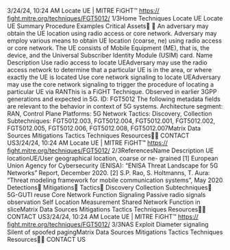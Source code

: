 3/24/24, 10:24 AM Locate UE | MITRE FiGHT™
https://ﬁght.mitre.org/techniques/FGT5012/ 1/3Home Techniques Locate UE
Locate UE
Summary
Procedure Examples
Critical Assets󰅂 󰅂
An adversary may obtain the UE location using radio access
or core network.
Adversary may employ various means to obtain UE location
(coarse,  ne) using radio access or core network. The UE
consists of Mobile Equipment (ME), that is, the device, and the
Universal Subscriber Identity Module (USIM) card.
Name Description
Use radio access to locate UEAdversary may use the
radio access network to
determine that a
particular UE is in the
area, or where exactly
the UE is located
Use core network signaling to
locate UEAdversary may use the
core network signaling
to trigger the procedure
of locating a particular
UE via RANThis is a FiGHT Technique.
Observed in earlier 3GPP
generations and expected in
5G.
ID: FGT5012
The following metadata
fields are relevant to the
behavior in context of 5G
systems.
Architecture segment: RAN,
Control Plane
Platforms: 5G Network
Tactics: Discovery,
Collection
Subtechniques:
FGT5012.003,
FGT5012.004,
FGT5012.001,
FGT5012.002,
FGT5012.005,
FGT5012.006,
FGT5012.008, FGT5012.007Matrix Data Sources Mitigations Tactics Techniques Resources󰍝󰇙
CONTACT US3/24/24, 10:24 AM Locate UE | MITRE FiGHT™
https://ﬁght.mitre.org/techniques/FGT5012/ 2/3ReferencesName Description
UE locationUE/User geographical
location, coarse or  ne-
grained
[1] European Union Agency for Cybersecurity (ENISA): “ENISA
Threat Landscape for 5G Networks” Report, December 2020.
[2] S.P. Rao, S. Holtmanns, T. Aura: “Threat modeling
framework for mobile communication systems”, May 2020
Detections󰅀
Mitigations󰅀
Tactics󰅀
Discovery
Collection
Subtechniques󰅀
5G-GUTI reuse
Core Network Function Signaling
Passive radio signals observation
Self Location Measurement
Shared Network Function in sliceMatrix Data Sources Mitigations Tactics Techniques Resources󰍝󰇙
CONTACT US3/24/24, 10:24 AM Locate UE | MITRE FiGHT™
https://ﬁght.mitre.org/techniques/FGT5012/ 3/3NAS Exploit
Diameter signaling
Silent of spoofed pagingMatrix Data Sources Mitigations Tactics Techniques Resources󰍝󰇙
CONTACT US